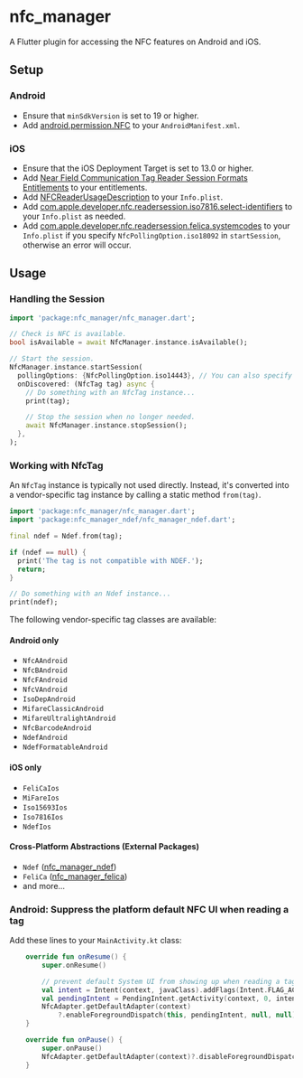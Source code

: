 # nfc_manager

A Flutter plugin for accessing the NFC features on Android and iOS.

## Setup

### Android

* Ensure that `minSdkVersion` is set to 19 or higher.
* Add [android.permission.NFC](https://developer.android.com/reference/android/Manifest.permission.html#NFC) to your `AndroidManifest.xml`.

### iOS

* Ensure that the iOS Deployment Target is set to 13.0 or higher.
* Add [Near Field Communication Tag Reader Session Formats Entitlements](https://developer.apple.com/documentation/bundleresources/entitlements/com_apple_developer_nfc_readersession_formats) to your entitlements.
* Add [NFCReaderUsageDescription](https://developer.apple.com/documentation/bundleresources/information_property_list/nfcreaderusagedescription) to your `Info.plist`.
* Add [com.apple.developer.nfc.readersession.iso7816.select-identifiers](https://developer.apple.com/documentation/bundleresources/information_property_list/select-identifiers) to your `Info.plist` as needed.
* Add [com.apple.developer.nfc.readersession.felica.systemcodes](https://developer.apple.com/documentation/bundleresources/information_property_list/systemcodes) to your `Info.plist` if you specify `NfcPollingOption.iso18092` in `startSession`, otherwise an error will occur.

## Usage

### Handling the Session

```dart
import 'package:nfc_manager/nfc_manager.dart';

// Check is NFC is available.
bool isAvailable = await NfcManager.instance.isAvailable();

// Start the session.
NfcManager.instance.startSession(
  pollingOptions: {NfcPollingOption.iso14443}, // You can also specify iso18092 and iso15693.
  onDiscovered: (NfcTag tag) async {
    // Do something with an NfcTag instance...
    print(tag);

    // Stop the session when no longer needed.
    await NfcManager.instance.stopSession();
  },
);
```

### Working with NfcTag

An `NfcTag` instance is typically not used directly. Instead, it's converted into a vendor-specific tag instance by calling a static method `from(tag)`.

```dart
import 'package:nfc_manager/nfc_manager.dart';
import 'package:nfc_manager_ndef/nfc_manager_ndef.dart';

final ndef = Ndef.from(tag);

if (ndef == null) {
  print('The tag is not compatible with NDEF.');
  return;
}

// Do something with an Ndef instance...
print(ndef);
```

The following vendor-specific tag classes are available:

#### Android only

* `NfcAAndroid`
* `NfcBAndroid`
* `NfcFAndroid`
* `NfcVAndroid`
* `IsoDepAndroid`
* `MifareClassicAndroid`
* `MifareUltralightAndroid`
* `NfcBarcodeAndroid`
* `NdefAndroid`
* `NdefFormatableAndroid`

#### iOS only

* `FeliCaIos`
* `MiFareIos`
* `Iso15693Ios`
* `Iso7816Ios`
* `NdefIos`

#### Cross-Platform Abstractions (External Packages)

* `Ndef` ([nfc_manager_ndef](https://pub.dev/packages/nfc_manager_ndef))
* `FeliCa` ([nfc_manager_felica](https://pub.dev/packages/nfc_manager_felica))
* and more...

### Android: Suppress the platform default NFC UI when reading a tag

Add these lines to your `MainActivity.kt` class:

```Kotlin
    override fun onResume() {
        super.onResume()

        // prevent default System UI from showing up when reading a tag
        val intent = Intent(context, javaClass).addFlags(Intent.FLAG_ACTIVITY_SINGLE_TOP)
        val pendingIntent = PendingIntent.getActivity(context, 0, intent, PendingIntent.FLAG_IMMUTABLE)
        NfcAdapter.getDefaultAdapter(context)
            ?.enableForegroundDispatch(this, pendingIntent, null, null)
    }

    override fun onPause() {
        super.onPause()
        NfcAdapter.getDefaultAdapter(context)?.disableForegroundDispatch(this)
    }
```
